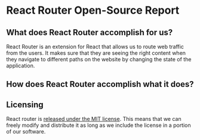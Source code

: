 # React Router Open-Source Report

## What does React Router accomplish for us?
React Router is an extension for React that allows us to route web traffic from the users. It makes sure that they are seeing the right content when they navigate to different paths on the website by changing the state of the application. 

## How does React Router accomplish what it does?

## Licensing
React router is [released under the MIT license][rrouter-license]. This means that we can freely modify and distribute it as long as we include the license in a portion of our software.

[rrouter-license]: https://github.com/ReactTraining/react-router/blob/master/LICENSE